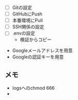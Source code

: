 

- [ ] Gitの設定
- [ ] GitHubにPush
- [ ] 本番環境にPull
- [ ] SSH関係の設定
- [ ] .envの設定
  - 検証からコピー

- Googleメールアドレスを用意
- Googleの認証キーを用意



## メモ

- logsへのchmod 666
- 
